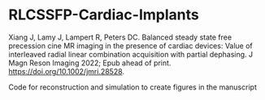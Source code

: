 # RLCSSFP-Cardiac-Implants

Xiang J, Lamy J, Lampert R, Peters DC. Balanced steady state free precession cine MR imaging in the presence of cardiac devices: Value of interleaved radial linear combination acquisition with partial dephasing. J Magn Reson Imaging 2022; Epub ahead of print. https://doi.org/10.1002/jmri.28528.

Code for reconstruction and simulation to create figures in the manuscript
